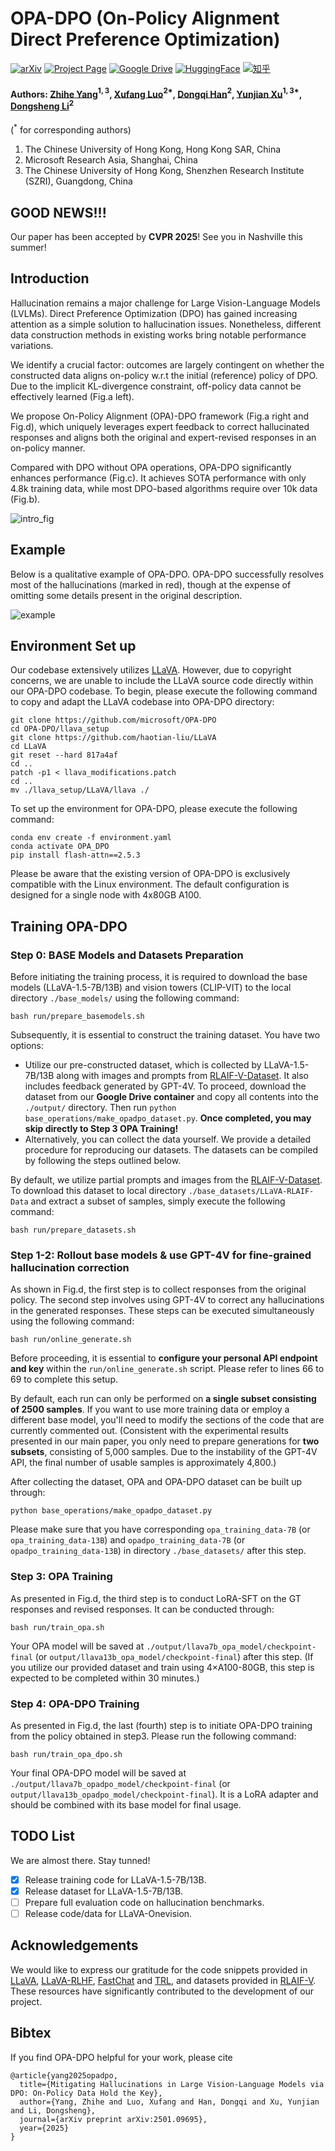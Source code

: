 # OPA-DPO (On-Policy Alignment Direct Preference Optimization)

[![arXiv](https://img.shields.io/badge/arXiv-PDF-red)](https://arxiv.org/abs/2501.09695)
[![Project Page](https://img.shields.io/badge/Project-Page-brightgreen)](https://opa-dpo.github.io/)
[![Google Drive](https://img.shields.io/badge/Dataset-GoogleDrive-yellow)](https://drive.google.com/drive/folders/1Xmrb43zIbk3IzLLRQx65iBf7J4SHXa9j)
[![HuggingFace](https://img.shields.io/badge/HuggingFace-Model-orange)](https://huggingface.co/zhyang2226)
[![知乎](https://img.shields.io/badge/知乎-中文-0084FF)](https://www.zhihu.com/question/13954924392/answer/116196467419)

#### Authors: [Zhihe Yang](https://zhyang2226.github.io)$^{1,3}$, [Xufang Luo](https://www.microsoft.com/en-us/research/people/xufluo/)$^{2*}$, [Dongqi Han](https://www.microsoft.com/en-us/research/people/dongqihan/)$^2$, [Yunjian Xu](https://www4.mae.cuhk.edu.hk/peoples/xu-yunjian/)$^{1,3*}$, [Dongsheng Li](http://recmind.cn/)$^2$

($^*$ for corresponding authors)

1. The Chinese University of Hong Kong, Hong Kong SAR, China
2. Microsoft Research Asia, Shanghai, China
3. The Chinese University of Hong Kong, Shenzhen Research Institute (SZRI), Guangdong, China

## GOOD NEWS!!!

Our paper has been accepted by **CVPR 2025**! See you in Nashville this summer!


## Introduction

Hallucination remains a major challenge for Large Vision-Language Models (LVLMs). Direct Preference Optimization (DPO) has gained increasing attention as a simple solution to hallucination issues. Nonetheless, different data construction methods in existing works bring notable performance variations.

We identify a crucial factor: outcomes are largely contingent on whether the constructed data aligns on-policy w.r.t the initial (reference) policy of DPO. Due to the implicit KL-divergence constraint, off-policy data cannot be effectively learned (Fig.a left).

We propose On-Policy Alignment (OPA)-DPO framework (Fig.a right and Fig.d), which uniquely leverages expert feedback to correct hallucinated responses and aligns both the original and expert-revised responses in an on-policy manner.

Compared with DPO without OPA operations, OPA-DPO significantly enhances performance (Fig.c). It achieves SOTA performance with only 4.8k training data, while most DPO-based algorithms require over 10k data (Fig.b).

![intro_fig](assests/README/intro_fig.png)

## Example

Below is a qualitative example of OPA-DPO. OPA-DPO successfully resolves most of the hallucinations (marked in red), though at the expense of omitting some details present in the original description.

![example](assests/README/example.png)

## Environment Set up

Our codebase extensively utilizes [LLaVA](https://github.com/haotian-liu/LLaVA). However, due to copyright concerns, we are unable to include the LLaVA source code directly within our OPA-DPO codebase. To begin, please execute the following command to copy and adapt the LLaVA codebase into OPA-DPO directory:

```
git clone https://github.com/microsoft/OPA-DPO
cd OPA-DPO/llava_setup
git clone https://github.com/haotian-liu/LLaVA
cd LLaVA
git reset --hard 817a4af
cd ..
patch -p1 < llava_modifications.patch
cd ..
mv ./llava_setup/LLaVA/llava ./
```

To set up the environment for OPA-DPO, please execute the following command:

```
conda env create -f environment.yaml
conda activate OPA_DPO
pip install flash-attn==2.5.3
```

Please be aware that the existing version of OPA-DPO is exclusively compatible with the Linux environment. The default configuration is designed for a single node with 4x80GB A100.

## Training OPA-DPO

### Step 0: BASE Models and Datasets Preparation

Before initiating the training process, it is required to download the base models (LLaVA-1.5-7B/13B) and vision towers (CLIP-VIT) to the local directory `./base_models/` using the following command:

```
bash run/prepare_basemodels.sh
```

Subsequently, it is essential to construct the training dataset. You have two options:

* Utilize our pre-constructed dataset, which is collected by LLaVA-1.5-7B/13B along with images and prompts from [RLAIF-V-Dataset](https://huggingface.co/datasets/openbmb/RLAIF-V-Dataset). It also includes feedback generated by GPT-4V. To proceed, download the dataset from our **Google Drive container** and copy all contents into the `./output/` directory. Then run `python base_operations/make_opadpo_dataset.py`. **Once completed, you may skip directly to Step 3 OPA Training!**
* Alternatively, you can collect the data yourself. We provide a detailed procedure for reproducing our datasets. The datasets can be compiled by following the steps outlined below.

By default, we utilize partial prompts and images from the [RLAIF-V-Dataset](https://huggingface.co/datasets/openbmb/RLAIF-V-Dataset). To download this dataset to local directory `./base_datasets/LLaVA-RLAIF-Data` and extract a subset of samples, simply execute the following command:

```
bash run/prepare_datasets.sh
```

### Step 1-2: Rollout base models & use GPT-4V for fine-grained hallucination correction

As shown in Fig.d, the first step is to collect responses from the original policy. The second step involves using GPT-4V to correct any hallucinations in the generated responses. These steps can be executed simultaneously using the following command:

```
bash run/online_generate.sh
```

Before proceeding, it is essential to **configure your personal API endpoint and key** within the `run/online_generate.sh` script. Please refer to lines 66 to 69 to complete this setup.

By default, each run can only be performed on **a single subset consisting of 2500 samples**. If you want to use more training data or employ a different base model, you'll need to modify the sections of the code that are currently commented out. (Consistent with the experimental results presented in our main paper, you only need to prepare generations for **two subsets**, consisting of 5,000 samples. Due to the instability of the GPT-4V API, the final number of usable samples is approximately 4,800.)

After collecting the dataset, OPA and OPA-DPO dataset can be built up through:

```
python base_operations/make_opadpo_dataset.py
```

Please make sure that you have corresponding `opa_training_data-7B` (or `opa_training_data-13B`) and `opadpo_training_data-7B` (or `opadpo_training_data-13B`) in directory `./base_datasets/` after this step.

### Step 3: OPA Training

As presented in Fig.d, the third step is to conduct LoRA-SFT on the GT responses and revised responses. It can be conducted through:

```
bash run/train_opa.sh
```

Your OPA model will be saved at `./output/llava7b_opa_model/checkpoint-final` (or `output/llava13b_opa_model/checkpoint-final`) after this step. (If you utilize our provided dataset and train using 4×A100-80GB, this step is expected to be completed within 30 minutes.)

### Step 4: OPA-DPO Training

As presented in Fig.d, the last (fourth) step is to initiate OPA-DPO training from the policy obtained in step3. Please run the following command:

```
bash run/train_opa_dpo.sh
```

Your final OPA-DPO model will be saved at `./output/llava7b_opadpo_model/checkpoint-final` (or `output/llava13b_opadpo_model/checkpoint-final`). It is a LoRA adapter and should be combined with its base model for final usage.

## TODO List

We are almost there. Stay tunned!

* [x] Release training code for LLaVA-1.5-7B/13B.
* [x] Release dataset for LLaVA-1.5-7B/13B.
* [ ] Prepare full evaluation code on hallucination benchmarks.
* [ ] Release code/data for LLaVA-Onevision.

## Acknowledgements

We would like to express our gratitude for the code snippets provided in [LLaVA](https://github.com/haotian-liu/LLaVA), [LLaVA-RLHF](https://github.com/llava-rlhf/LLaVA-RLHF), [FastChat](https://github.com/lm-sys/FastChat) and [TRL](https://github.com/huggingface/trl), and datasets provided in [RLAIF-V](https://huggingface.co/datasets/openbmb/RLAIF-V-Dataset). These resources have significantly contributed to the development of our project.

## Bibtex

If you find OPA-DPO helpful for your work, please cite

```
@article{yang2025opadpo,
  title={Mitigating Hallucinations in Large Vision-Language Models via DPO: On-Policy Data Hold the Key},
  author={Yang, Zhihe and Luo, Xufang and Han, Dongqi and Xu, Yunjian and Li, Dongsheng},
  journal={arXiv preprint arXiv:2501.09695},
  year={2025}
}
```

